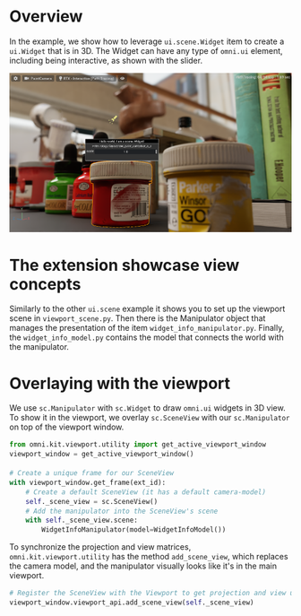 # Overview

In the example, we show how to leverage `ui.scene.Widget` item to create a
`ui.Widget` that is in 3D. The Widget can have any type of `omni.ui` element,
including being interactive, as shown with the slider.

![](../data/preview.png)

# The extension showcase view concepts

Similarly to the other `ui.scene` example it shows you to set up the viewport
scene in `viewport_scene.py`. Then there is the Manipulator object that manages
the presentation of the item `widget_info_manipulator.py`. Finally, the
`widget_info_model.py` contains the model that connects the world with the
manipulator.


# Overlaying with the viewport

We use `sc.Manipulator` with `sc.Widget` to draw `omni.ui` widgets in 3D view.
To show it in the viewport, we overlay `sc.SceneView` with our `sc.Manipulator`
on top of the viewport window.

```python
from omni.kit.viewport.utility import get_active_viewport_window
viewport_window = get_active_viewport_window()

# Create a unique frame for our SceneView
with viewport_window.get_frame(ext_id):
    # Create a default SceneView (it has a default camera-model)
    self._scene_view = sc.SceneView()
    # Add the manipulator into the SceneView's scene
    with self._scene_view.scene:
        WidgetInfoManipulator(model=WidgetInfoModel())
```

To synchronize the projection and view matrices, `omni.kit.viewport.utility` has
the method `add_scene_view`, which replaces the camera model, and the
manipulator visually looks like it's in the main viewport.

```python
# Register the SceneView with the Viewport to get projection and view updates
viewport_window.viewport_api.add_scene_view(self._scene_view)
```